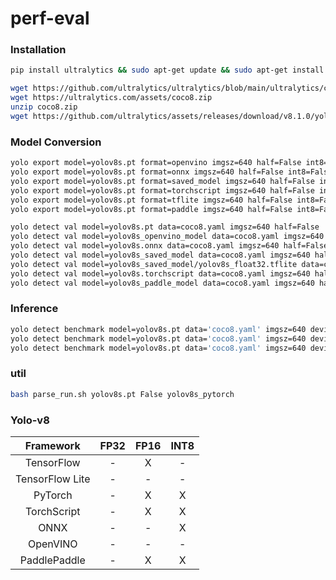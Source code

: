 # perf-eval

### Installation
```sh
pip install ultralytics && sudo apt-get update && sudo apt-get install -y libgl1 && sudo apt install -y libusb-1.0-0

wget https://github.com/ultralytics/ultralytics/blob/main/ultralytics/cfg/datasets/coco8.yaml
wget https://ultralytics.com/assets/coco8.zip
unzip coco8.zip
wget https://github.com/ultralytics/assets/releases/download/v8.1.0/yolov8s.pt
```

### Model Conversion
```sh
yolo export model=yolov8s.pt format=openvino imgsz=640 half=False int8=False
yolo export model=yolov8s.pt format=onnx imgsz=640 half=False int8=False
yolo export model=yolov8s.pt format=saved_model imgsz=640 half=False int8=False
yolo export model=yolov8s.pt format=torchscript imgsz=640 half=False int8=False
yolo export model=yolov8s.pt format=tflite imgsz=640 half=False int8=False
yolo export model=yolov8s.pt format=paddle imgsz=640 half=False int8=False

yolo detect val model=yolov8s.pt data=coco8.yaml imgsz=640 half=False
yolo detect val model=yolov8s_openvino_model data=coco8.yaml imgsz=640 half=False
yolo detect val model=yolov8s.onnx data=coco8.yaml imgsz=640 half=False
yolo detect val model=yolov8s_saved_model data=coco8.yaml imgsz=640 half=False
yolo detect val model=yolov8s_saved_model/yolov8s_float32.tflite data=coco8.yaml imgsz=640 half=False
yolo detect val model=yolov8s.torchscript data=coco8.yaml imgsz=640 half=False
yolo detect val model=yolov8s_paddle_model data=coco8.yaml imgsz=640 half=False

```

### Inference
```sh
yolo detect benchmark model=yolov8s.pt data='coco8.yaml' imgsz=640 device=cpu half=False int8=False
yolo detect benchmark model=yolov8s.pt data='coco8.yaml' imgsz=640 device=cpu half=True int8=False
yolo detect benchmark model=yolov8s.pt data='coco8.yaml' imgsz=640 device=cpu half=False int8=True
```

### util
```sh
bash parse_run.sh yolov8s.pt False yolov8s_pytorch
```

### Yolo-v8
| Framework  | FP32    | FP16    |  INT8    |
| :---:      | :---:   | :---:   |  :---:   |
| TensorFlow | - | X | - |
| TensorFlow Lite | - | - | - |
| PyTorch | - | X | X |
| TorchScript | - | X | X |
| ONNX | - | - | X |
| OpenVINO | - | - | - |
| PaddlePaddle | - | X | X |